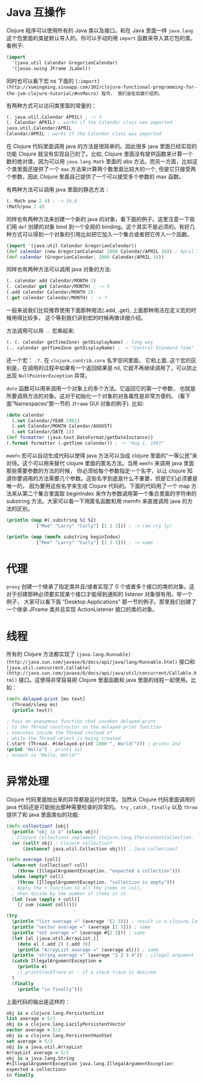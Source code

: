 # Java 互操作

Clojure 程序可以使用所有的 Java 类以及接口。和在 Java 里面一样 `java.lang` 这个包里面的类是默认导入的。你可以手动的用 `import` 函数来导入其它包的类。看例子:

```clj
(import
  '(java.util Calendar GregorianCalendar)
  '(javax.swing JFrame JLabel))
```

同时也可以看下宏 ns 下面的 `[:import](http://xumingming.sinaapp.com/302/clojure-functional-programming-for-the-jvm-clojure-tutorial/#nsMacro) 指令， 我们会在后面介绍的。`

有两种方式可以访问类里面的常量的：

```clj
(. java.util.Calendar APRIL) ; -> 3
(. Calendar APRIL) ; works if the Calendar class was imported
java.util.Calendar/APRIL
Calendar/APRIL ; works if the Calendar class was imported
```

在 Clojure 代码里面调用 java 的方法是很简单的。因此很多 java 里面已经实现的功能 Clojure 就没有实现自己的了。比如, Clojure 里面没有提供函数来计算一个数的绝对值，因为可以用 `java.lang.Math` 里面的 abs 方法。而另一方面，比如这个类里面还提供了一个 `max` 方法来计算两个数里面比较大的一个, 但是它只接受两个参数，因此 Clojure 里面自己提供了一个可以接受多个参数的 max 函数。

有两种方法可以调用 java 里面的静态方法：

```clj
(. Math pow 2 4) ; -> 16.0
(Math/pow 2 4)
```

同样也有两种方法来创建一个新的 java 的对象，看下面的例子。这里注意一下我们用 `def` 创建的对象 bind 到一个全局的 binding。这个其实不是必须的。有好几种方式可以得到一个对象的引用比如把它加入一个集合或者把它传入一个函数。

```clj
(import '(java.util Calendar GregorianCalendar))
(def calendar (new GregorianCalendar 2008 Calendar/APRIL 16)) ; April 16, 2008
(def calendar (GregorianCalendar. 2008 Calendar/APRIL 16))
```

同样也有两种方法可以调用 java 对象的方法:

```clj
(. calendar add Calendar/MONTH 2)
(. calendar get Calendar/MONTH) ; -> 5
(.add calendar Calendar/MONTH 2)
(.get calendar Calendar/MONTH) ; -> 7
```

一般来说我们比较推荐使用下面那种用法(.add, .get), 上面那种用法在定义宏的时候用得比较多， 这个等到我们讲到宏的时候再做详细介绍。

方法调用可以用 `..` 宏串起来:

```clj
(. (. calendar getTimeZone) getDisplayName) ; long way
(.. calendar getTimeZone getDisplayName) ; -> "Central Standard Time"
```

还一个宏： `.?.` 在 `clojure.contrib.core` 名字空间里面， 它和上面..这个宏的区别是，在调用的过程中如果有一个返回结果是 nil, 它就不再继续调用了，可以防止出现 `NullPointerException` 异常。

`doto` 函数可以用来调用一个对象上的多个方法。它返回它的第一个参数， 也就是所要调用方法的对象。这对于初始化一个对象的对各属性是非常方便的。 (看下面”Namespaces“那一节的 `JFrame` GUI 对象的例子). 比如:

```clj
(doto calendar
  (.set Calendar/YEAR 1981)
  (.set Calendar/MONTH Calendar/AUGUST)
  (.set Calendar/DATE 1))
(def formatter (java.text.DateFormat/getDateInstance))
(.format formatter (.getTime calendar)) ; -> "Aug 1, 1981"
```

`memfn` 宏可以自动生成代码以使得 java 方法可以当成 clojure 里面的“一等公民”来对待。这个可以用来替代 clojure 里面的匿名方法。当用 `memfn` 来调用 java 里面那些需要参数的方法的时候， 你必须给每个参数指定一个名字，以让 clojure 知道你要调用的方法需要几个参数。这些名字到底是什么不重要，但是它们必须要是唯一的， 因为要用这些名字来生成 Clojure 代码的。下面的代码用了一个 map 方法来从第二个集合里面取 beginIndex 来作为参数调用第一个集合里面的字符串的 substring 方法。大家可以看一下用匿名函数和用 memfn 来直接调用 java 的方法的区别。

```clj
(println (map #(.substring %1 %2)
           ["Moe" "Larry" "Curly"] [1 2 3])) ; -> (oe rry ly)

(println (map (memfn substring beginIndex)
           ["Moe" "Larry" "Curly"] [1 2 3])) ; -> same
```

# 代理

`proxy` 创建一个继承了指定类并且/或者实现了 0 个或者多个接口的类的对象。这对于创建那种必须要实现某个接口才能得到通知的 listener 对象很有用。举一个例子， 大家可以看下面 “Desktop Applications” 那一节的例子。那里我们创建了一个继承 JFrame 类并且实现 ActionListener 接口的类的对象。

# 线程

所有的 Clojure 方法都实现了 `[java.lang.Runnable](http://java.sun.com/javase/6/docs/api/java/lang/Runnable.html)` 接口和 `[java.util.concurrent.Callable](http://java.sun.com/javase/6/docs/api/java/util/concurrent/Callable.html)` 接口。这使得非常容易把 Clojure 里面函数和 java 里面的线程一起使用。比如：

```clj
(defn delayed-print [ms text]
  (Thread/sleep ms)
  (println text))

; Pass an anonymous function that invokes delayed-print
; to the Thread constructor so the delayed-print function
; executes inside the Thread instead of
; while the Thread object is being created.
(.start (Thread. #(delayed-print 1000 ", World!"))) ; prints 2nd
(print "Hello") ; prints 1st
; output is "Hello, World!"
```

# 异常处理

Clojure 代码里面抛出来的异常都是运行时异常。当然从 Clojure 代码里面调用的 java 代码还是可能抛出那种需要检查的异常的。 `try` , `catch` , `finally` 以及 `throw` 提供了和 java 里面类似的功能:

```clj
(defn collection? [obj]
  (println "obj is a" (class obj))
  ; Clojure collections implement clojure.lang.IPersistentCollection.
  (or (coll? obj) ; Clojure collection?
      (instance? java.util.Collection obj))) ; Java collection?

(defn average [coll]
  (when-not (collection? coll)
    (throw (IllegalArgumentException. "expected a collection")))
  (when (empty? coll)
    (throw (IllegalArgumentException. "collection is empty")))
  ; Apply the + function to all the items in coll,
  ; then divide by the number of items in it.
  (let [sum (apply + coll)]
    (/ sum (count coll))))

(try
  (println "list average =" (average '(2 3))) ; result is a clojure.lang.Ratio object
  (println "vector average =" (average [2 3])) ; same
  (println "set average =" (average #{2 3})) ; same
  (let [al (java.util.ArrayList.)]
    (doto al (.add 2) (.add 3))
    (println "ArrayList average =" (average al))) ; same
  (println "string average =" (average "1 2 3 4")) ; illegal argument
  (catch IllegalArgumentException e
    (println e)
    ;(.printStackTrace e) ; if a stack trace is desired
  )
  (finally
    (println "in finally")))
```

上面代码的输出是这样的：

```clj
obj is a clojure.lang.PersistentList
list average = 5/2
obj is a clojure.lang.LazilyPersistentVector
vector average = 5/2
obj is a clojure.lang.PersistentHashSet
set average = 5/2
obj is a java.util.ArrayList
ArrayList average = 5/2
obj is a java.lang.String
#<IllegalArgumentException java.lang.IllegalArgumentException:
expected a collection>
in finally
```
